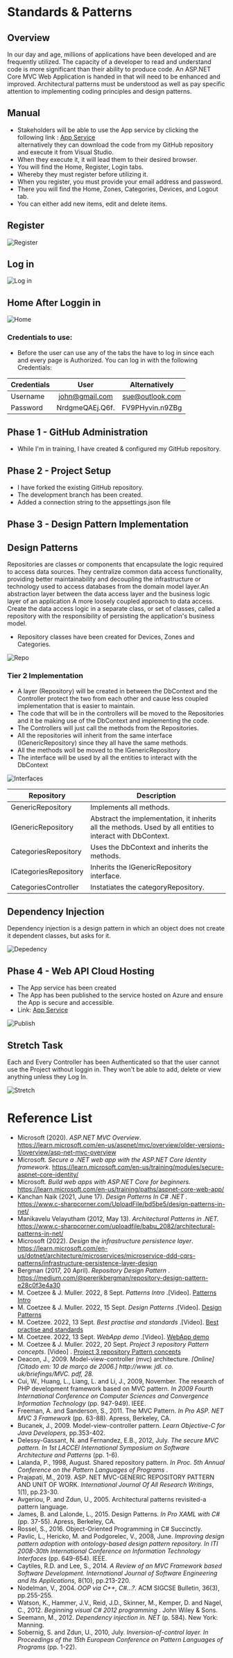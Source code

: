 # Standards & Patterns

## Overview
In our day and age, millions of applications have been developed and are frequently utilized. The capacity of a developer to read and understand code is more significant than their ability to produce code. An ASP.NET Core MVC Web Application is handed in that will need to be enhanced and improved. Architectural patterns must be understood as well as pay specific attention to implementing coding principles and design patterns.

## Manual
- Stakeholders will be able to use the App service by clicking the following link : <a href="https://cmpg323-project-3-34292748.azurewebsites.net">App Service</a></li> alternatively they can download the code from my GitHub repository and execute it from Visual Studio.
- When they execute it, it will lead them to their desired browser.
- You will find the Home, Register, Login tabs.
- Whereby they must register before utilizing it. 
- When you register, you must provide your email address and password.
- There you will find the Home, Zones, Categories, Devices, and Logout tab.
- You can either add new items, edit and delete items.

## Register 
<img src="/Images/Register.png" alt="Register">

## Log in 
<img src="/Images/LogIn.png" alt="Log in">

## Home After Loggin in
<img src="/Images/Home.png" alt="Home">

### Credentials to use:
- Before the user can use any of the tabs the have to log in since each and every page is Authorized. You can log in with the following Credentials:

| Credentials   | User            | Alternatively         |
| :------------ |:---------------:| :--------------:      |
| Username      | john@gmail.com  | sue@outlook.com       |   
| Password      |NrdgmeQAEj.Q6f.  | FV9PHyvin.n9ZBg       |


## Phase 1 - GitHub Administration
- While I'm in training, I have created & configured my GitHub repository.

## Phase 2 - Project Setup
- I have forked the existing GitHub repository.
- The development branch has been created.
- Added a connection string to the appsettings.json file

## Phase 3 - Design Pattern Implementation
## Design Patterns
Repositories are classes or components that encapsulate the logic required to access data sources. 
They centralize common data access functionality, providing better maintainability and decoupling the infrastructure or technology used to access databases from the domain model layer.An abstraction layer between the data access layer and the business logic layer of an application
A more loosely coupled approach to data access. 
Create the data access logic in a separate class, or set of classes, called a repository with the responsibility of persisting the application's business model.
-  Repository classes have been created for Devices, Zones and Categories.
<img src="/Images/Repository.png" alt="Repo">

### Tier 2 Implementation
- A layer (Repository) will be created in between the DbContext and the Controller protect the two from each other and cause less coupled implementation that is easier to maintain.
- The code that will be in the controllers will be moved to the Repositories and it be making use of the DbContext and implementing the code. 
- The Controllers will just call the methods from the Repositories.
- All the repositories will inherit from the same interface (IGenericRepository) since they all have the same methods.
- All the methods woll be moved to the IGenericRepository 
- The interface will be used by all the entities to interact with the DbContext
<img src="/Images/Interfaces.png" alt="Interfaces">

| Repository           | Description |
| -------------------- | ---------------------------------------------------------------------------------------------------------- |
| GenericRepository    | Implements all methods.                                                                                    |
| IGenericRepository   | Abstract the implementation, it inherits all the methods. Used by all entities to interact with DbContext. |
| CategoriesRepository | Uses the DbContext and inherits the methods.                                                                |
| ICategoriesRepository| Inherits the IGenericRepository interface.                                                                 |
| CategoriesController | Instatiates the categoryRepository.                                                                        |

## Dependency Injection
Dependency injection is a design pattern in which an object does not create it dependent classes, but asks for it.

<img src="/Images/DependencyInjection.png" alt="Depedency">

## Phase 4 - Web API Cloud Hosting 
- The App service has been created
- The App has been published to the service hosted on Azure and ensure the App is secure and accessible.
- Link: <a href="https://cmpg323-project-3-34292748.azurewebsites.net">App Service</a></li> 

<img src="/Images/Publish.png" alt="Publish">

## Stretch Task
Each and Every Controller has been Authenticated so that the user cannot use the Project without loggin in. They won't be able to add, delete or view anything unless they Log In.

<img src="/Images/Stretch.png" alt="Stretch">

# Reference List
- Microsoft (2020). <i> ASP.NET MVC Overview</i>. https://learn.microsoft.com/en-us/aspnet/mvc/overview/older-versions-1/overview/asp-net-mvc-overview 
- Microsoft. <i> Secure a .NET web app with the ASP.NET Core Identity framework</i>. https://learn.microsoft.com/en-us/training/modules/secure-aspnet-core-identity/
- Microsoft. <i> Build web apps with ASP.NET Core for beginners. </i> https://learn.microsoft.com/en-us/training/paths/aspnet-core-web-app/
- Kanchan Naik (2021, June 17). <i> Design Patterns In C# .NET . </i> https://www.c-sharpcorner.com/UploadFile/bd5be5/design-patterns-in-net/
- Manikavelu Velayutham (2012, May 13). <i> Architectural Patterns in .NET. </i> https://www.c-sharpcorner.com/uploadfile/babu_2082/architectural-patterns-in-net/
- Microsoft (2022). <i> Design the infrastructure persistence layer</i>. https://learn.microsoft.com/en-us/dotnet/architecture/microservices/microservice-ddd-cqrs-patterns/infrastructure-persistence-layer-design
- Bergman (2017, 20 April). <i> Repository Design Pattern </i>. https://medium.com/@pererikbergman/repository-design-pattern-e28c0f3e4a30
- M. Coetzee & J. Muller. 2022, 8 Sept.<i> Patterns Intro </i>.[Video]. <a href= "https://www.dropbox.com/sh/p8fiokfpiqv4gud/AAC5X8SdanTnduTWYzVq4kQ7a?dl=0&preview=07+Cmpg+323+-+Patterns+Intro+Project+2+submission+8+Sept.m4v">Patterns Intro</a></li>
- M. Coetzee & J. Muller. 2022, 15 Sept.<i> Design Patterns </i>.[Video]. <a href="https://www.dropbox.com/sh/p8fiokfpiqv4gud/AAC5X8SdanTnduTWYzVq4kQ7a?dl=0&preview=08+CMPG+323+-+Design+patternc+class+15+Sept.m4v">Design Patterns</a></li>
- M. Coetzee. 2022, 13 Sept. <i> Best practise and standards </i>.[Video]. <a href="https://www.dropbox.com/sh/p8fiokfpiqv4gud/AAC5X8SdanTnduTWYzVq4kQ7a?dl=0&preview=08+CMPG323+-+Project+3+-+Best+practise+and+standards+13+Sept.m4v"> Best practise and standards </a></li>
- M. Coetzee. 2022, 13 Sept. <i> WebApp demo </i>.[Video]. <a href="https://www.dropbox.com/sh/p8fiokfpiqv4gud/AAC5X8SdanTnduTWYzVq4kQ7a?dl=0&preview=08+CMPG323+-+Project+3+-+WebApp+demo+13+Sept.m4v"> WebApp demo </a></li>
- M. Coetzee & J. Muller. 2022, 20 Sept.<i> Project 3 repository Pattern concepts</i>. [Video] . <a href="https://www.dropbox.com/sh/p8fiokfpiqv4gud/AAC5X8SdanTnduTWYzVq4kQ7a?dl=0&preview=09+CMPG323+-+Project+3+repository+pattern+concepts+20+Sept+recording.mp4"> Project 3 repository Pattern concepts </a></li>
- Deacon, J., 2009. Model-view-controller (mvc) architecture. <i>[Online][Citado em: 10 de março de 2006.] http://www. jdl. co. uk/briefings/MVC. pdf, 28.</i>
- Cui, W., Huang, L., Liang, L. and Li, J., 2009, November. The research of PHP development framework based on MVC pattern. <i> In 2009 Fourth International Conference on Computer Sciences and Convergence Information Technology </i> (pp. 947-949). IEEE.
- Freeman, A. and Sanderson, S., 2011. The MVC Pattern. <i> In Pro ASP. NET MVC 3 Framework </i> (pp. 63-88). Apress, Berkeley, CA.
- Bucanek, J., 2009. Model-view-controller pattern. <i> Learn Objective-C for Java Developers, </i> pp.353-402.
- Delessy-Gassant, N. and Fernandez, E.B., 2012, July. <i> The secure MVC pattern. In 1st LACCEI International Symposium on Software Architecture and Patterns </i>(pp. 1-6).
- Lalanda, P., 1998, August. Shared repository pattern. <i> In Proc. 5th Annual Conference on the Pattern Languages of Programs </i>.
- Prajapati, M., 2019. ASP. NET MVC-GENERIC REPOSITORY PATTERN AND UNIT OF WORK. <i> International Journal Of All Research Writings</i>, 1(1), pp.23-30.
- Avgeriou, P. and Zdun, U., 2005. Architectural patterns revisited-a pattern language.
- James, B. and Lalonde, L., 2015. Design Patterns. <i> In Pro XAML with C# </i> (pp. 37-55). Apress, Berkeley, CA.
- Rossel, S., 2016. Object-Oriented Programming in C# Succinctly.
- Pavlic, L., Hericko, M. and Podgorelec, V., 2008, June. <i> Improving design pattern adoption with ontology-based design pattern repository. In ITI 2008-30th International Conference on Information Technology Interfaces </i> (pp. 649-654). IEEE.
- Caytiles, R.D. and Lee, S., 2014. <i> A Review of an MVC Framework based Software Development. International Journal of Software Engineering and Its Applications, </i> 8(10), pp.213-220.
- Nodelman, V., 2004. <i> OOP via C++, C#...?. </i> ACM SIGCSE Bulletin, 36(3), pp.255-255.
- Watson, K., Hammer, J.V., Reid, J.D., Skinner, M., Kemper, D. and Nagel, C., 2012. <i> Beginning visual C# 2012 programming </i> . John Wiley & Sons.
- Seemann, M., 2012. <i> Dependency injection in. NET </i> (p. 584). New York: Manning.
- Sobernig, S. and Zdun, U., 2010, July. <i> Inversion-of-control layer. In Proceedings of the 15th European Conference on Pattern Languages of Programs </i> (pp. 1-22).


